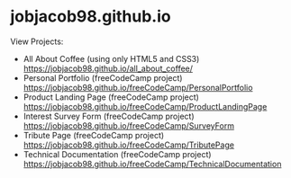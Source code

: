 # jobjacob98.github.io

View Projects:

- All About Coffee (using only HTML5 and CSS3) https://jobjacob98.github.io/all_about_coffee/
- Personal Portfolio (freeCodeCamp project) https://jobjacob98.github.io/freeCodeCamp/PersonalPortfolio
- Product Landing Page (freeCodeCamp project) https://jobjacob98.github.io/freeCodeCamp/ProductLandingPage
- Interest Survey Form (freeCodeCamp project) https://jobjacob98.github.io/freeCodeCamp/SurveyForm
- Tribute Page (freeCodeCamp project) https://jobjacob98.github.io/freeCodeCamp/TributePage
- Technical Documentation (freeCodeCamp project) https://jobjacob98.github.io/freeCodeCamp/TechnicalDocumentation
